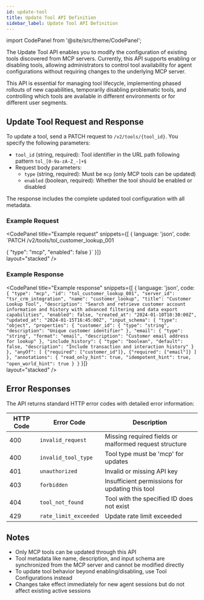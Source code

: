 ```yaml
---
id: update-tool
title: Update Tool API Definition
sidebar_label: Update Tool API Definition
---
```


import CodePanel from '@site/src/theme/CodePanel';

The Update Tool API enables you to modify the configuration of existing tools discovered from MCP servers. Currently, this API supports enabling or disabling tools, allowing administrators to control tool availability for agent configurations without requiring changes to the underlying MCP server.

This API is essential for managing tool lifecycle, implementing phased rollouts of new capabilities, temporarily disabling problematic tools, and controlling which tools are available in different environments or for different user segments.

## Update Tool Request and Response

To update a tool, send a PATCH request to `/v2/tools/{tool_id}`. You specify the following parameters:

- `tool_id` (string, required): Tool identifier in the URL path following pattern `tol_[0-9a-zA-Z_-]+$`
- Request body parameters:
  - `type` (string, required): Must be `mcp` (only MCP tools can be updated)
  - `enabled` (boolean, required): Whether the tool should be enabled or disabled

The response includes the complete updated tool configuration with all metadata.

### Example Request

<CodePanel
  title="Example request"
  snippets={[
    {
      language: 'json',
      code: `PATCH /v2/tools/tol_customer_lookup_001

{
  "type": "mcp",
  "enabled": false
}`
    }]}  
  layout="stacked"
/>

### Example Response

<CodePanel
  title="Example response"
  snippets={[
    {
      language: 'json',
      code: `{
  "type": "mcp",
  "id": "tol_customer_lookup_001",
  "server_id": "tsr_crm_integration",
  "name": "customer_lookup",
  "title": "Customer Lookup Tool",
  "description": "Search and retrieve customer account information and history with advanced filtering and data export capabilities",
  "enabled": false,
  "created_at": "2024-01-10T10:30:00Z",
  "updated_at": "2024-01-15T16:45:00Z",
  "input_schema": {
    "type": "object",
    "properties": {
      "customer_id": {
        "type": "string",
        "description": "Unique customer identifier"
      },
      "email": {
        "type": "string",
        "format": "email",
        "description": "Customer email address for lookup"
      },
      "include_history": {
        "type": "boolean",
        "default": false,
        "description": "Include transaction and interaction history"
      }
    },
    "anyOf": [
      {"required": ["customer_id"]},
      {"required": ["email"]}
    ]
  },
  "annotations": {
    "read_only_hint": true,
    "idempotent_hint": true,
    "open_world_hint": true
  }
}`
    }]}  
  layout="stacked"
/>

## Error Responses

The API returns standard HTTP error codes with detailed error information:

| HTTP Code | Error Code | Description |
|-----------|------------|-------------|
| 400 | `invalid_request` | Missing required fields or malformed request structure |
| 400 | `invalid_tool_type` | Tool type must be 'mcp' for updates |
| 401 | `unauthorized` | Invalid or missing API key |
| 403 | `forbidden` | Insufficient permissions for updating this tool |
| 404 | `tool_not_found` | Tool with the specified ID does not exist |
| 429 | `rate_limit_exceeded` | Update rate limit exceeded |

## Notes

- Only MCP tools can be updated through this API
- Tool metadata like name, description, and input schema are synchronized from the MCP server and cannot be modified directly
- To update tool behavior beyond enabling/disabling, use Tool Configurations instead
- Changes take effect immediately for new agent sessions but do not affect existing active sessions
